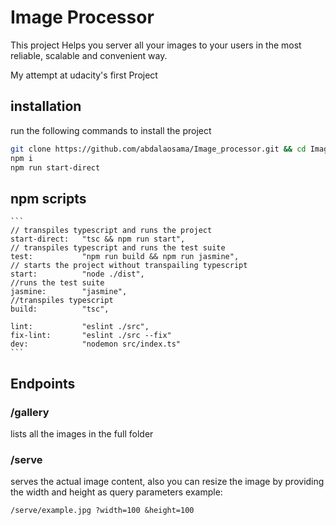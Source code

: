 # Image Processor

This project Helps you server all your images to your users in the most reliable, scalable and convenient way.

My attempt at udacity's first Project
## installation
run the following commands to install the project
```bash
git clone https://github.com/abdalaosama/Image_processor.git && cd Image_processor
npm i
npm run start-direct
```
## npm scripts
    ```
    // transpiles typescript and runs the project
    start-direct:   "tsc && npm run start", 
    // transpiles typescript and runs the test suite 
    test:           "npm run build && npm run jasmine",
    // starts the project without transpailing typescript
    start:          "node ./dist",
    //runs the test suite 
    jasmine:        "jasmine",
    //transpiles typescript
    build:          "tsc",
    
    lint:           "eslint ./src",
    fix-lint:       "eslint ./src --fix"
    dev:            "nodemon src/index.ts"
    ```

## Endpoints
### /gallery
lists all the images in the full folder
### /serve
serves the actual image content, also you can resize the image by providing the width and height as query parameters
example:
```
/serve/example.jpg ?width=100 &height=100
```

